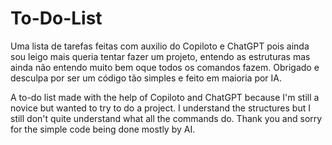 # To-Do-List
Uma lista de tarefas feitas com auxilio do Copiloto e ChatGPT pois ainda sou leigo mais queria tentar fazer um projeto, entendo as estruturas mas ainda não entendo muito bem oque todos os comandos fazem. Obrigado e desculpa por ser um código tão simples e feito em maioria por IA.


A to-do list made with the help of Copiloto and ChatGPT because I'm still a novice but wanted to try to do a project. I understand the structures but I still don't quite understand what all the commands do. Thank you and sorry for the simple code being done mostly by AI.
